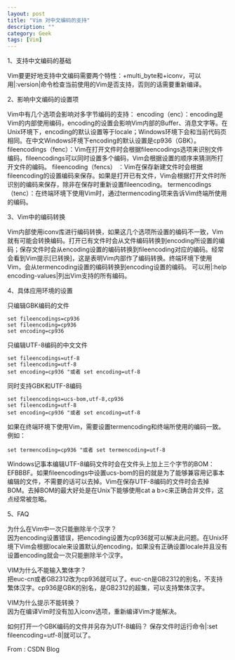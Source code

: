 ```yaml
---
layout: post
title: "Vim 对中文编码的支持"
description: ""
category: Geek
tags: [Vim]
---
```


1、支持中文编码的基础 


Vim要更好地支持中文编码需要两个特性：+multi_byte和+iconv，可以用|:version|命令检查当前使用的Vim是否支持，否则的话需要重新编译。


2、影响中文编码的设置项


Vim中有几个选项会影响对多字节编码的支持：
encoding（enc）：encoding是Vim的内部使用编码，encoding的设置会影响Vim内部的Buffer、消息文字等。在Unix环境下，encoding的默认设置等于locale；Windows环境下会和当前代码页相同。在中文Windows环境下encoding的默认设置是cp936（GBK）。
fileencodings（fenc）：Vim在打开文件时会根据fileencodings选项来识别文件编码，fileencodings可以同时设置多个编码，Vim会根据设置的顺序来猜测所打开文件的编码。
fileencoding（fencs） ：Vim在保存新建文件时会根据fileencoding的设置编码来保存。如果是打开已有文件，Vim会根据打开文件时所识别的编码来保存，除非在保存时重新设置fileencoding。
termencodings（tenc）：在终端环境下使用Vim时，通过termencoding项来告诉Vim终端所使用的编码。 


3、Vim中的编码转换


Vim内部使用iconv库进行编码转换，如果这几个选项所设置的编码不一致，Vim就有可能会转换编码。打开已有文件时会从文件编码转换到encoding所设置的编码；保存文件时会从encoding设置的编码转换到fileencoding对应的编码。经常会看到Vim提示[已转换]，这是表明Vim内部作了编码转换。终端环境下使用Vim，会从termencoding设置的编码转换到encoding设置的编码。
可以用|:help encoding-values|列出Vim支持的所有编码。

4、具体应用环境的设置

只编辑GBK编码的文件

	set fileencodings=cp936
	set fileencoding=cp936
	set encoding=cp936

只编辑UTF-8编码的中文文件

	set fileencodings=utf-8
	set fileencoding=utf-8
	set encoding=cp936 "或者 set encoding=utf-8

同时支持GBK和UTF-8编码

	set fileencodings=ucs-bom,utf-8,cp936
	set fileencoding=utf-8
	set encoding=cp936 "或者 set encoding=utf-8

如果在终端环境下使用Vim，需要设置termencoding和终端所使用的编码一致。例如：

	set termencoding=cp936 "或者 set termencoding=utf-8

Windows记事本编辑UTF-8编码文件时会在文件头上加上三个字节的BOM：EFBBBF。如果fileencodings中设置ucs-bom的目的就是为了能够兼容用记事本编辑的文件，不需要的话可以去掉。Vim在保存UTF-8编码的文件时会去掉BOM。去掉BOM的最大好处是在Unix下能够使用cat a b>c来正确合并文件，这点经常被忽略。

5、FAQ

为什么在Vim中一次只能删除半个汉字？   
因为encoding设置错误，把encoding设置为cp936就可以解决此问题。在Unix环境下Vim会根据locale来设置默认的encoding，如果没有正确设置locale并且没有设置encoding就会一次只能删除半个汉字。

VIM为什么不能输入繁体字？   
把euc-cn或者GB2312改为cp936就可以了。euc-cn是GB2312的别名，不支持繁体汉字。cp936是GBK的别名，是GB2312的超集，可以支持繁体汉字。

VIM为什么提示不能转换？   
因为在编译Vim时没有加入iconv选项，重新编译Vim才能解决。

如何打开一个GBK编码的文件并另存为UTf-8编码？
保存文件时运行命令|:set fileencoding=utf-8|就可以了。

 

From : CSDN Blog

